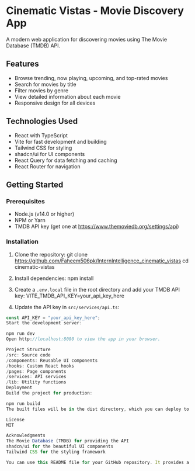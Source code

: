 # Cinematic Vistas - Movie Discovery App

A modern web application for discovering movies using The Movie Database (TMDB) API.

## Features

- Browse trending, now playing, upcoming, and top-rated movies
- Search for movies by title
- Filter movies by genre
- View detailed information about each movie
- Responsive design for all devices

## Technologies Used

- React with TypeScript
- Vite for fast development and building
- Tailwind CSS for styling
- shadcn/ui for UI components
- React Query for data fetching and caching
- React Router for navigation

## Getting Started

### Prerequisites

- Node.js (v14.0 or higher)
- NPM or Yarn
- TMDB API key (get one at https://www.themoviedb.org/settings/api)

### Installation

1. Clone the repository:
git clone https://github.com/Faheem506pk/InternIntelligence_cinematic_vistas cd cinematic-vistas


2. Install dependencies:
npm install


3. Create a `.env.local` file in the root directory and add your TMDB API key:
VITE_TMDB_API_KEY=your_api_key_here


4. Update the API key in `src/services/api.ts`:
```typescript
const API_KEY = "your_api_key_here";
Start the development server:

npm run dev
Open http://localhost:8080 to view the app in your browser.

Project Structure
/src: Source code
/components: Reusable UI components
/hooks: Custom React hooks
/pages: Page components
/services: API services
/lib: Utility functions
Deployment
Build the project for production:

npm run build
The built files will be in the dist directory, which you can deploy to your preferred hosting service.

License
MIT

Acknowledgments
The Movie Database (TMDB) for providing the API
shadcn/ui for the beautiful UI components
Tailwind CSS for the styling framework

You can use this README file for your GitHub repository. It provides a comprehensive overview of your project, including features, technologies used, installation instructions, and project structure.